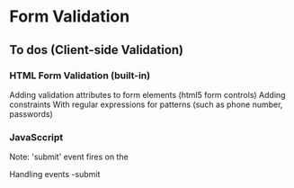 # Form Validation

## To dos (Client-side Validation)

### HTML Form Validation (built-in)

Adding validation attributes to form elements (html5 form controls)
Adding constraints
With regular expressions for patterns (such as phone number, passwords)

### JavaSccript

Note: 'submit' event fires on the <form>
Handling events -submit
